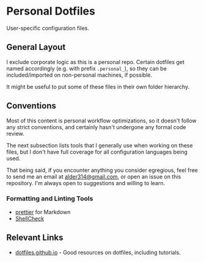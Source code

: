 # Personal Dotfiles

User-specific configuration files.

## General Layout

I exclude corporate logic as this is a personal repo.
Certain dotfiles get named accordingly (e.g. with prefix `.personal_`),
so they can be included/imported on non-personal machines, if possible.

It might be useful to put some of these files in their own folder hierarchy.

## Conventions

Most of this content is personal workflow optimizations,
so it doesn't follow any strict conventions,
and certainly hasn't undergone any formal code review.

The next subsection lists tools that I generally use
when working on these files, but I don't have full coverage
for all configuration languages being used.

That being said, if you encounter anything you consider egregious,
feel free to send me an email at <alder314@gmail.com>,
or open an issue on this repository.
I'm always open to suggestions and willing to learn.

### Formatting and Linting Tools

- [prettier](https://prettier.io/) for Markdown
- [ShellCheck](https://www.shellcheck.net/)

## Relevant Links

- [dotfiles.github.io](https://dotfiles.github.io/) - Good resources on dotfiles, including tutorials.
